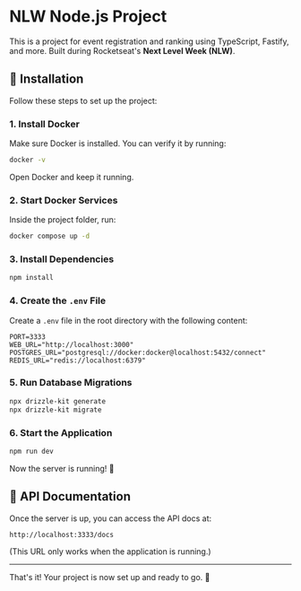 # NLW Node.js Project

This is a project for event registration and ranking using TypeScript, Fastify, and more. Built during Rocketseat's **Next Level Week (NLW)**.

## 🚀 Installation

Follow these steps to set up the project:

### 1. Install Docker
Make sure Docker is installed. You can verify it by running:
```sh
docker -v
```
Open Docker and keep it running.

### 2. Start Docker Services
Inside the project folder, run:
```sh
docker compose up -d
```

### 3. Install Dependencies
```sh
npm install
```

### 4. Create the `.env` File
Create a `.env` file in the root directory with the following content:
```env
PORT=3333
WEB_URL="http://localhost:3000"
POSTGRES_URL="postgresql://docker:docker@localhost:5432/connect"
REDIS_URL="redis://localhost:6379"
```

### 5. Run Database Migrations
```sh
npx drizzle-kit generate
npx drizzle-kit migrate
```

### 6. Start the Application
```sh
npm run dev
```

Now the server is running! 🎉

## 📄 API Documentation
Once the server is up, you can access the API docs at:
```
http://localhost:3333/docs
```
(This URL only works when the application is running.)

---

That's it! Your project is now set up and ready to go. 🚀

